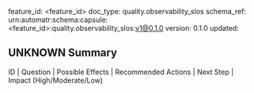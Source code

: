 feature_id: <feature_id>
doc_type: quality.observability_slos
schema_ref: urn:automatr:schema:capsule:<feature_id>:quality.observability_slos:v1@0.1.0
version: 0.1.0
updated: <YYYY-MM-DD>

## UNKNOWN Summary
ID | Question | Possible Effects | Recommended Actions | Next Step | Impact (High/Moderate/Low)

